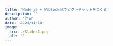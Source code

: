 ```yaml
---
title: 'Node.js + WebSocketでピクトチャットをつくる'
description: ''
author: '昨日'
date: '2024/04/18'
image:
  src: ./Slider1.png
  alt: ''
---
```

